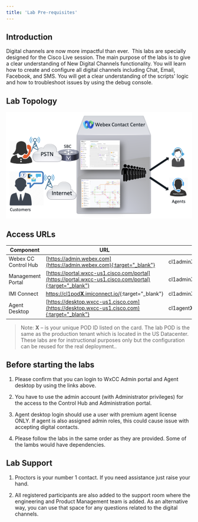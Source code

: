 ```yaml
---
title: 'Lab Pre-requisites'
---
```

## Introduction
Digital channels are now more impactful than ever. 
This labs are specially designed for the Cisco Live session. The main purpose of the labs is to give a clear understanding of New Digital Channels functionality. You will learn how to create and configure all digital channels including Chat, Email, Facebook, and SMS. You will get a clear understanding of the scripts' logic and how to troubleshoot issues by using the debug console.

## Lab Topology
<img align="middle" src="images/topology.png" width="1000" />

## Access URLs

| Component     | URL                     | Login                                                       |
| --------------- | ----------------------------------------- | -------------------------------------------------------------           |
| Webex CC Control Hub | [https://admin.webex.com](https://admin.webex.com){:target="_blank"} | cl1admin**X**@email.carehybrid.com |
| Management Portal | [https://portal.wxcc-us1.cisco.com/portal](https://portal.wxcc-us1.cisco.com/portal){:target="_blank"} | cl1admin**X**@email.carehybrid.com |
| IMI Connect | [https://cl1pod**X**.imiconnect.io/](https://cl1podX.imiconnect.io/){:target="_blank"} | cl1admin**X**@email.carehybrid.com |
| Agent Desktop | [https://desktop.wxcc-us1.cisco.com](https://desktop.wxcc-us1.cisco.com){:target="_blank"} | cl1agent**X**@email.carehybrid.com |

> Note: 
> **X** – is your unique POD ID listed on the card.
> The lab POD is the same as the production tenant which is located in the US Datacenter. These labs are for instructional purposes only but the configuration can be reused for the real deployment..

## Before starting the labs

1. Please confirm that you can login to WxCC Admin portal and Agent desktop by using the links above.

2. You have to use the admin account (with Administrator privileges) for the access to the Control Hub and Administration portal. 

3. Agent desktop login should use a user with  premium agent license ONLY. If agent is also assigned admin roles, this could cause issue with accepting digital contacts.

4. Please follow the labs in the same order as they are provided. Some of the lambs would have dependencies.


## Lab Support

1. Proctors is your number 1 contact. If you need assistance just raise your hand.

2. All registered participants are also added to the support room where the engineering and Product Management team is added. As an alternative way, you can use that space for any questions related to the digital channels.

